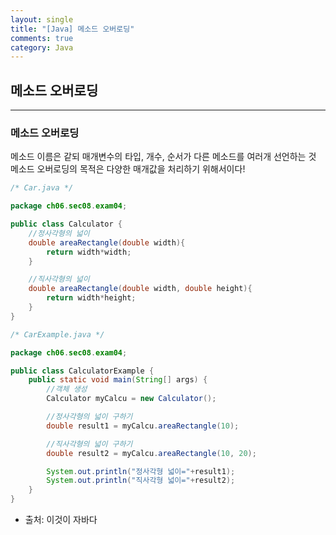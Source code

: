 ```yaml
---
layout: single
title: "[Java] 메소드 오버로딩"
comments: true
category: Java
---
```


## 메소드 오버로딩

---

### 메소드 오버로딩
메소드 이름은 같되 매개변수의 타입, 개수, 순서가 다른 메소드를 여러개 선언하는 것
메소드 오버로딩의 목적은 다양한 매개값을 처리하기 위해서이다!


```java
/* Car.java */

package ch06.sec08.exam04;

public class Calculator {
    //정사각형의 넓이
    double areaRectangle(double width){
        return width*width;
    }

    //직사각형의 넓이
    double areaRectangle(double width, double height){
        return width*height;
    }
}


```

```java
/* CarExample.java */

package ch06.sec08.exam04;

public class CalculatorExample {
    public static void main(String[] args) {
        //객체 생성
        Calculator myCalcu = new Calculator();

        //정사각형의 넓이 구하기
        double result1 = myCalcu.areaRectangle(10);

        //직사각형의 넓이 구하기
        double result2 = myCalcu.areaRectangle(10, 20);

        System.out.println("정사각형 넓이="+result1);
        System.out.println("직사각형 넓이="+result2);
    }
}

```

* 출처: 이것이 자바다